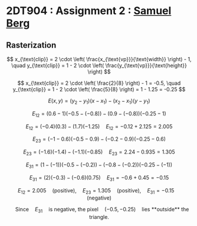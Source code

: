 # 2DT904 : Assignment 2 : [Samuel Berg](mailto:sb224sc@student.lnu.se)

## Rasterization

$$
x_{\text{clip}} = 2 \cdot \left( \frac{x_{\text{vp}}}{\text{width}} \right) - 1, \quad y_{\text{clip}} = 1 - 2 \cdot \left( \frac{y_{\text{vp}}}{\text{height}} \right)
$$

$$
x_{\text{clip}} = 2 \cdot \left( \frac{2}{8} \right) - 1 = -0.5, \quad y_{\text{clip}} = 1 - 2 \cdot \left( \frac{5}{8} \right) = 1 - 1.25 = -0.25
$$

$$
E(x, y) = (y_2 - y_1)(x - x_1) - (x_2 - x_1)(y - y_1)
$$

$$
E_{12} = (0.6 - 1)(-0.5 - (-0.8)) - (0.9 - (-0.8))(-0.25 - 1)
$$

$$
E_{12} = (-0.4)(0.3) - (1.7)(-1.25) \quad
E_{12} = -0.12 + 2.125 = 2.005
$$

$$
E_{23} = (-1 - 0.6)(-0.5 - 0.9) - (-0.2 - 0.9)(-0.25 - 0.6)
$$

$$
E_{23} = (-1.6)(-1.4) - (-1.1)(-0.85) \quad
E_{23} = 2.24 - 0.935 = 1.305
$$

$$
E_{31} = (1 - (-1))(-0.5 - (-0.2)) - (-0.8 - (-0.2))(-0.25 - (-1))
$$

$$
E_{31} = (2)(-0.3) - (-0.6)(0.75) \quad
E_{31} = -0.6 + 0.45 = -0.15
$$

$$
E_{12} = 2.005 \quad (\text{positive}), \quad E_{23} = 1.305 \quad (\text{positive}), \quad E_{31} = -0.15 \quad (\text{negative})
$$

$$
\quad \text{Since} \quad E_{31} \quad \text{is negative, the pixel} \quad (−0.5,−0.25) \quad \text{lies **outside** the triangle.}
$$
